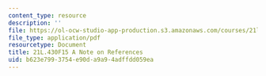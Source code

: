 ```yaml
---
content_type: resource
description: ''
file: https://ol-ocw-studio-app-production.s3.amazonaws.com/courses/21l-430-popular-culture-and-narrative-use-and-abuse-of-the-fairy-tale-fall-2015/b623e7993754e90da9a94adffdd059ea_MIT21L_430F15_ANote.pdf
file_type: application/pdf
resourcetype: Document
title: 21L.430F15 A Note on References
uid: b623e799-3754-e90d-a9a9-4adffdd059ea
---
```

